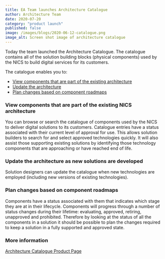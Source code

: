 ```yaml
---
title: EA Team launches Architecture Catalogue
author: Architecture Team
date: 2020-07-20
category: "product launch"
published: false
image: /images/blogs/2020-06-12-catalogue.png
image_alt: Screen shot image of architecture catalogue
---
```


Today the team launched the Architecture Catalogue. The catalogue contains all of the solution building blocks (physical components) used by the NICS to build digital services for its customers.

The catalogue enables you to:

- [View components that are part of the existing architecture](#view-components-that-are-part-of-the-existing-nics-architecture)
- [Update the architecture](#update-the-architecture-as-new-solutions-are-developed)
- [Plan changes based on component roadmaps](#plan-changes-based-on-component-roadmaps)

### View components that are part of the existing NICS architecture

You can browse or search the catalogue of components used by the NICS to deliver digital solutions to its customers. Catalogue entries have a status associated with their current level of approval for use. This allows solution builders to search for and select approved technologies quickly. It will also assist those supporting existing solutions by identifying those technology components that are approaching or have reached end of life.

### Update the architecture as new solutions are developed

Solution designers can update the catalogue when new technologies are employed (including new versions of existing technologies).

### Plan changes based on component roadmaps

Components have a status associated with them that indicates which stage they are at in their lifecycle. Components will progress through a number of status changes during their lifetime: evaluating, approved, retiring, unapproved and prohibited. Therefore by looking at the status of all the components in a solution it should be possible to plan the changes required to keep a solution in a fully supported and approved state.

### More information

[Architecture Catalogue Product Page](https://github.com/dof-dss)
